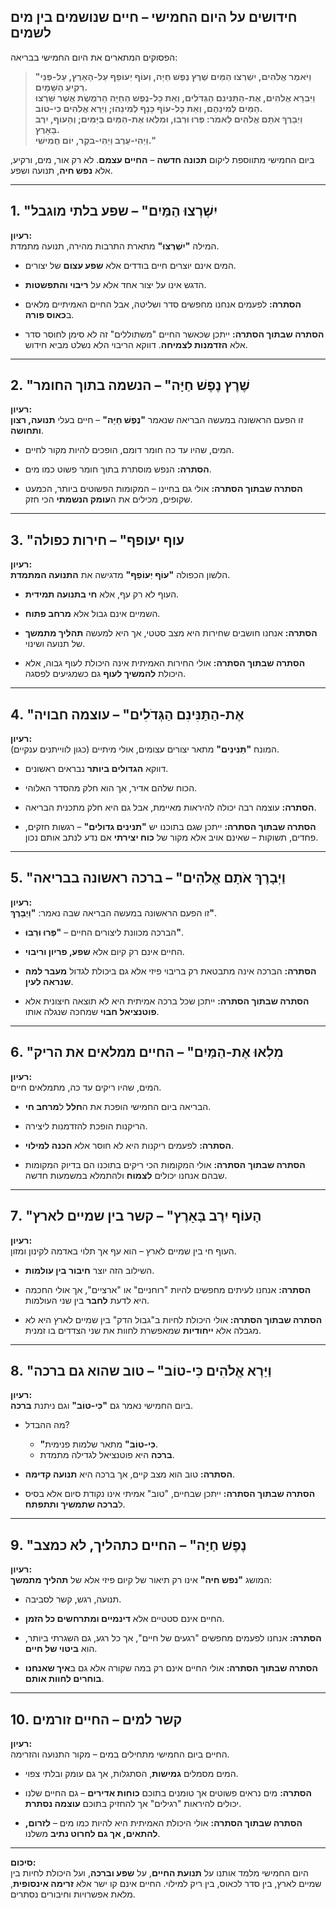 ## **חידושים על היום החמישי – חיים שנושמים בין מים לשמים**  

הפסוקים המתארים את היום החמישי בבריאה:  
> **"וַיֹּאמֶר אֱלֹהִים, יִשְׁרְצוּ הַמַּיִם שֶׁרֶץ נֶפֶשׁ חַיָּה, וְעוֹף יְעוֹפֵף עַל-הָאָרֶץ, עַל-פְּנֵי רְקִיעַ הַשָּׁמָיִם.  
> וַיִּבְרָא אֱלֹהִים, אֶת-הַתַּנִּינִם הַגְּדֹלִים, וְאֵת כָּל-נֶפֶשׁ הַחַיָּה הָרֹמֶשֶׂת אֲשֶׁר שָּׁרְצוּ הַמַּיִם לְמִינֵהֶם, וְאֵת כָּל-עוֹף כָּנָף לְמִינֵהוּ; וַיַּרְא אֱלֹהִים כִּי-טוֹב.  
> וַיְבָרֶךְ אֹתָם אֱלֹהִים לֵאמֹר: פְּרוּ וּרְבוּ, וּמִלְאוּ אֶת-הַמַּיִם בַּיַּמִּים; וְהָעוֹף, יִרֶב בָּאָרֶץ.  
> וַיְהִי-עֶרֶב וַיְהִי-בֹקֶר, יוֹם חֲמִישִׁי."**  

ביום החמישי מתווספת ליקום **תכונה חדשה** – **החיים עצמם**. לא רק אור, מים, ורקיע, אלא **נפש חיה**, תנועה ושפע.  

---

## **1. "יִשְׁרְצוּ הַמַּיִם" – שפע בלתי מוגבל**  

**רעיון:**  
המילה **"יִשְׁרְצוּ"** מתארת התרבות מהירה, תנועה מתמדת.  

- המים אינם יוצרים חיים בודדים אלא **שפע עצום** של יצורים.  
- הדגש אינו על יצור אחד אלא על **ריבוי והתפשטות**.  

- **הסתרה:** לפעמים אנחנו מחפשים סדר ושליטה, אבל החיים האמיתיים מלאים ב**כאוס פורה**.  
- **הסתרה שבתוך הסתרה:** ייתכן שכאשר החיים "משתוללים" זה לא סימן לחוסר סדר אלא **הזדמנות לצמיחה**. דווקא הריבוי הלא נשלט מביא חידוש.  

---

## **2. "שֶׁרֶץ נֶפֶשׁ חַיָּה" – הנשמה בתוך החומר**  

**רעיון:**  
זו הפעם הראשונה במעשה הבריאה שנאמר **"נֶפֶשׁ חַיָּה"** – חיים בעלי **תנועה, רצון ותחושה**.  

- המים, שהיו עד כה חומר דומם, הופכים להיות מקור לחיים.  

- **הסתרה:** הנפש מוסתרת בתוך חומר פשוט כמו מים.  
- **הסתרה שבתוך הסתרה:** אולי גם בחיינו – המקומות הפשוטים ביותר, הכמעט שקופים, מכילים את ה**עומק הנשמתי** הכי חזק.  

---

## **3. "עוף יעופף" – חירות כפולה**  

**רעיון:**  
הלשון הכפולה **"עוֹף יְעוֹפֵף"** מדגישה את **התנועה המתמדת**.  

- העוף לא רק עף, אלא **חי בתנועה תמידית**.  
- השמיים אינם גבול אלא **מרחב פתוח**.  

- **הסתרה:** אנחנו חושבים שחירות היא מצב סטטי, אך היא למעשה **תהליך מתמשך** של תנועה ושינוי.  
- **הסתרה שבתוך הסתרה:** אולי החירות האמיתית אינה היכולת לעוף גבוה, אלא היכולת **להמשיך לעוף** גם כשמגיעים לפסגה.  

---

## **4. "אֶת-הַתַּנִּינִם הַגְּדֹלִים" – עוצמה חבויה**  

**רעיון:**  
המונח **"תַּנִּינִים"** מתאר יצורים עצומים, אולי מיתיים (כגון לווייתנים ענקיים).  

- דווקא **הגדולים ביותר** נבראים ראשונים.  
- הכוח שלהם אדיר, אך הוא חלק מהסדר האלוהי.  

- **הסתרה:** עוצמה רבה יכולה להיראות מאיימת, אבל גם היא חלק מתכנית הבריאה.  
- **הסתרה שבתוך הסתרה:** ייתכן שגם בתוכנו יש **"תנינים גדולים"** – רגשות חזקים, פחדים, תשוקות – שאינם אויב אלא מקור של **כוח יצירתי** אם נדע לנתב אותם נכון.  

---

## **5. "וַיְבָרֶךְ אֹתָם אֱלֹהִים" – ברכה ראשונה בבריאה**  

**רעיון:**  
זו הפעם הראשונה במעשה הבריאה שבה נאמר: **"וַיְבָרֶךְ"**.  

- הברכה מכוונת ליצורים החיים – **"פְּרוּ וּרְבוּ"**.  
- החיים אינם רק קיום אלא **שפע, פריון וריבוי**.  

- **הסתרה:** הברכה אינה מתבטאת רק בריבוי פיזי אלא גם ביכולת לגדול **מעבר למה שנראה לעין**.  
- **הסתרה שבתוך הסתרה:** ייתכן שכל ברכה אמיתית היא לא תוצאה חיצונית אלא **פוטנציאל חבוי** שמחכה שנגלה אותו.  

---

## **6. "מִלְאוּ אֶת-הַמַּיִם" – החיים ממלאים את הריק**  

**רעיון:**  
המים, שהיו ריקים עד כה, מתמלאים חיים.  

- הבריאה ביום החמישי הופכת את ה**חלל** ל**מרחב חי**.  
- הריקנות הופכת להזדמנות ליצירה.  

- **הסתרה:** לפעמים ריקנות היא לא חוסר אלא **הכנה למילוי**.  
- **הסתרה שבתוך הסתרה:** אולי המקומות הכי ריקים בתוכנו הם בדיוק המקומות שבהם אנחנו יכולים **לצמוח** ולהתמלא במשמעות חדשה.  

---

## **7. "הָעוֹף יִרֶב בָּאָרֶץ" – קשר בין שמיים לארץ**  

**רעיון:**  
העוף חי בין שמיים לארץ – הוא עף אך תלוי באדמה לקינון ומזון.  

- השילוב הזה יוצר **חיבור בין עולמות**.  

- **הסתרה:** אנחנו לעיתים מחפשים להיות "רוחניים" או "ארציים", אך אולי החכמה היא לדעת **לחבר** בין שני העולמות.  
- **הסתרה שבתוך הסתרה:** אולי היכולת לחיות ב"גבול הדק" בין שמיים לארץ היא לא מגבלה אלא **ייחודיות** שמאפשרת לחוות את שני הצדדים בו זמנית.  

---

## **8. "וַיַּרְא אֱלֹהִים כִּי-טוֹב" – טוב שהוא גם ברכה**  

**רעיון:**  
ביום החמישי נאמר גם **"כִּי-טוֹב"** וגם ניתנת **ברכה**.  

- מה ההבדל?  
  - **"כִּי-טוֹב"** מתאר שלמות פנימית.  
  - **ברכה** היא פוטנציאל לגדילה מתמדת.  

- **הסתרה:** טוב הוא מצב קיים, אך ברכה היא **תנועה קדימה**.  
- **הסתרה שבתוך הסתרה:** ייתכן שבחיים, "טוב" אמיתי אינו נקודת סיום אלא בסיס ל**ברכה שתמשיך ותתפתח**.  

---

## **9. "נֶפֶשׁ חַיָּה" – החיים כתהליך, לא כמצב**  

**רעיון:**  
המושג **"נפש חיה"** אינו רק תיאור של קיום פיזי אלא של **תהליך מתמשך**:  

- תנועה, רגש, קשר לסביבה.  
- החיים אינם סטטיים אלא **דינמיים ומתרחשים כל הזמן**.  

- **הסתרה:** אנחנו לפעמים מחפשים "רגעים של חיים", אך כל רגע, גם השגרתי ביותר, הוא **ביטוי של חיים**.  
- **הסתרה שבתוך הסתרה:** אולי החיים אינם רק במה שקורה אלא גם ב**איך שאנחנו בוחרים לחוות אותם**.  

---

## **10. קשר למים – החיים זורמים**  

**רעיון:**  
החיים ביום החמישי מתחילים במים – מקור התנועה והזרימה.  

- המים מסמלים **גמישות**, הסתגלות, אך גם עומק ובלתי צפוי.  

- **הסתרה:** מים נראים פשוטים אך טומנים בתוכם **כוחות אדירים** – גם החיים שלנו יכולים להיראות "רגילים" אך להחזיק בתוכם **עוצמה נסתרת**.  
- **הסתרה שבתוך הסתרה:** אולי היכולת האמיתית היא להיות כמו מים – **לזרום, להתאים, אך גם לחרוט נתיב** משלנו.  

---

**סיכום:**  
היום החמישי מלמד אותנו על **תנועת החיים**, על **שפע וברכה**, ועל היכולת לחיות בין שמיים לארץ, בין סדר לכאוס, בין ריק למילוי. החיים אינם קו ישר אלא **זרימה אינסופית**, מלאת אפשרויות וחיבורים נסתרים.
